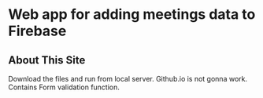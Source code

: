 # Web app for adding meetings data to Firebase

## About This Site
Download the files and run from local server. Github.io is not gonna work.
Contains Form validation function.